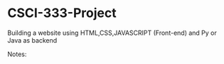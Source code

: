 # CSCI-333-Project
Building a website using HTML,CSS,JAVASCRIPT (Front-end) and Py or Java as backend

Notes:


